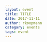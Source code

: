 ```yaml
---
layout: event
title: TITLE
date: 2017-11-11
author: rkoopmann
category: events
tags: event
---
```


